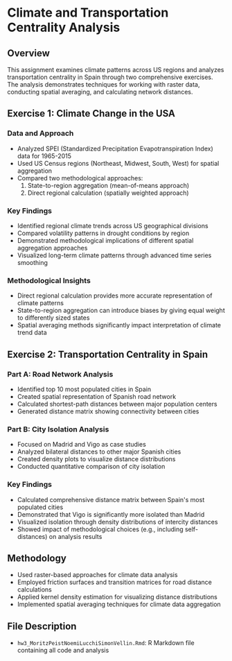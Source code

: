 # Climate and Transportation Centrality Analysis

## Overview

This assignment examines climate patterns across US regions and analyzes transportation centrality in Spain through two comprehensive exercises. The analysis demonstrates techniques for working with raster data, conducting spatial averaging, and calculating network distances.

## Exercise 1: Climate Change in the USA

### Data and Approach

- Analyzed SPEI (Standardized Precipitation Evapotranspiration Index) data for 1965-2015
- Used US Census regions (Northeast, Midwest, South, West) for spatial aggregation
- Compared two methodological approaches:
  1. State-to-region aggregation (mean-of-means approach)
  2. Direct regional calculation (spatially weighted approach)

### Key Findings

- Identified regional climate trends across US geographical divisions
- Compared volatility patterns in drought conditions by region
- Demonstrated methodological implications of different spatial aggregation approaches
- Visualized long-term climate patterns through advanced time series smoothing

### Methodological Insights

- Direct regional calculation provides more accurate representation of climate patterns
- State-to-region aggregation can introduce biases by giving equal weight to differently sized states
- Spatial averaging methods significantly impact interpretation of climate trend data

## Exercise 2: Transportation Centrality in Spain

### Part A: Road Network Analysis

- Identified top 10 most populated cities in Spain
- Created spatial representation of Spanish road network
- Calculated shortest-path distances between major population centers
- Generated distance matrix showing connectivity between cities

### Part B: City Isolation Analysis

- Focused on Madrid and Vigo as case studies
- Analyzed bilateral distances to other major Spanish cities
- Created density plots to visualize distance distributions
- Conducted quantitative comparison of city isolation

### Key Findings

- Calculated comprehensive distance matrix between Spain's most populated cities
- Demonstrated that Vigo is significantly more isolated than Madrid
- Visualized isolation through density distributions of intercity distances
- Showed impact of methodological choices (e.g., including self-distances) on analysis results

## Methodology

- Used raster-based approaches for climate data analysis
- Employed friction surfaces and transition matrices for road distance calculations
- Applied kernel density estimation for visualizing distance distributions
- Implemented spatial averaging techniques for climate data aggregation

## File Description

- `hw3_MoritzPeistNoemiLucchiSimonVellin.Rmd`: R Markdown file containing all code and analysis

